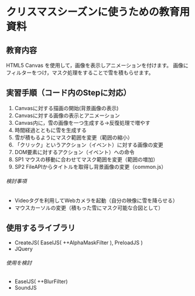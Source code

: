 # クリスマスシーズンに使うための教育用資料
## 教育内容
HTML5 Canvas を使用して，画像を表示しアニメーションを付けます。
画像にフィルターをつけ，マスク処理をすることで雪を積もらせます。

## 実習手順（コード内のStepに対応）
1. Canvasに対する描画の開始(背景画像の表示)
2. Canvasに対する画像の表示とアニメーション
 1. Canvas内に，雪の画像を一つ生成する→反復処理で増やす
 2. 時間経過とともに雪を生成する
3. 雪が積もるようにマスク範囲を変更（範囲の縮小）
4. 「クリック」というアクション（イベント）に対する画像の変更
5. DOM要素に対するアクション（イベント）への命令
6. SP1 マウスの移動に合わせてマスク範囲を変更（範囲の増加）
7. SP2 FileAPIからタイトルを取得し背景画像の変更（common.js）
###### 検討事項
* Videoタグを利用してWebカメラを起動（自分の映像に雪を降らせる）
* マウスカーソルの変更（積もった雪にマスク可能な合図として）

## 使用するライブラリ
* CreateJS( EaselJS( ++AlphaMaskFilter ), PreloadJS )
* JQuery
###### 使用を検討
* EaselJS( ++BlurFilter)
* SoundJS
